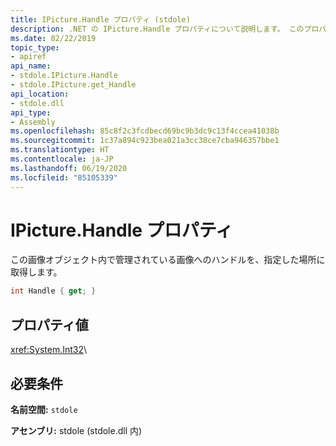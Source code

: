 ```yaml
---
title: IPicture.Handle プロパティ (stdole)
description: .NET の IPicture.Handle プロパティについて説明します。 このプロパティは、この画像オブジェクト内で管理されている画像へのハンドルを取得します。
ms.date: 02/22/2019
topic_type:
- apiref
api_name:
- stdole.IPicture.Handle
- stdole.IPicture.get_Handle
api_location:
- stdole.dll
api_type:
- Assembly
ms.openlocfilehash: 85c8f2c3fcdbecd69bc9b3dc9c13f4ccea41038b
ms.sourcegitcommit: 1c37a894c923bea021a3cc38ce7cba946357bbe1
ms.translationtype: HT
ms.contentlocale: ja-JP
ms.lasthandoff: 06/19/2020
ms.locfileid: "85105339"
---
```

# <a name="ipicturehandle-property"></a>IPicture.Handle プロパティ

この画像オブジェクト内で管理されている画像へのハンドルを、指定した場所に取得します。

```csharp
int Handle { get; }
```

## <a name="property-value"></a>プロパティ値

<xref:System.Int32>\

## <a name="requirements"></a>必要条件

**名前空間:** `stdole`

**アセンブリ:** stdole (stdole.dll 内)
